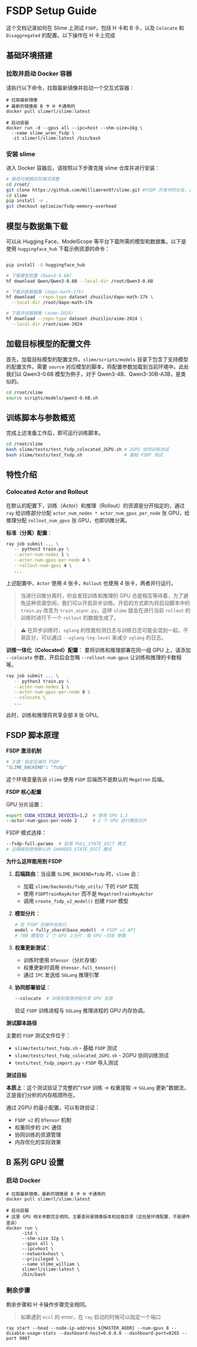# FSDP Setup Guide

这个文档记录如何在 Slime 上测试 `FSDP`，包括 H 卡和 B 卡，以及 `Colocate` 和 `Disaggregated` 的配置。以下操作在 H 卡上完成


## 基础环境搭建

### 拉取并启动 Docker 容器

请执行以下命令，拉取最新镜像并启动一个交互式容器：

```shell
# 拉取最新镜像
# 最新的镜像是 B 卡 H 卡通用的
docker pull slimerl/slime:latest

# 启动容器
docker run -d --gpus all --ipc=host --shm-size=16g \
  --name slime_wren_fsdp \
  -it slimerl/slime:latest /bin/bash
```

### 安装 slime

进入 Docker 容器后，请按照以下步骤克隆 slime 仓库并进行安装：

```bash
# 路径可根据实际情况调整
cd /root/
git clone https://github.com/Williamren97/slime.git #FSDP 开发中的分支，之后会 merge 到 slime main
cd slime
pip install -e .
git checkout optimize/fsdp-memory-overhead 
```

## 模型与数据集下载

可以从 Hugging Face、ModelScope 等平台下载所需的模型和数据集。以下是使用 `huggingface_hub` 下载示例资源的命令：

```bash

pip install -U huggingface_hub

# 下载模型权重 (Qwen3-0.6B)
hf download Qwen/Qwen3-0.6B --local-dir /root/Qwen3-0.6B

# 下载训练数据集 (dapo-math-17k)
hf download --repo-type dataset zhuzilin/dapo-math-17k \
  --local-dir /root/dapo-math-17k

# 下载评估数据集 (aime-2024)
hf download --repo-type dataset zhuzilin/aime-2024 \
  --local-dir /root/aime-2024
```

## 加载目标模型的配置文件



首先，加载目标模型的配置文件。`slime/scripts/models` 目录下包含了支持模型的配置文件。需要 `source` 对应模型的脚本，将配置参数加载到当前环境中。此处我们以 Qwen3-0.6B 模型为例子，对于 Qwen3-4B、Qwen3-30B-A3B，是类似的。

```bash
cd /root/slime
source scripts/models/qwen3-0.6B.sh 
```

## 训练脚本与参数概览

完成上述准备工作后，即可运行训练脚本。

```bash
cd /root/slime
bash slime/tests/test_fsdp_colocated_2GPU.sh # 2GPU 协同训练测试
bash slime/tests/test_fsdp.sh                # 基础 FSDP 测试
```



## 特性介绍

### Colocated Actor and Rollout

在默认的配置下，训练（Actor）和推理（Rollout）的资源是分开指定的，通过 `ray` 给训练部分分配 `actor_num_nodes * actor_num_gpus_per_node` 张 GPU，给推理分配 `rollout_num_gpus` 张 GPU，也即训推分离。

**标准（分离）配置**：
```bash
ray job submit ... \
   -- python3 train.py \
   --actor-num-nodes 1 \
   --actor-num-gpus-per-node 4 \
   --rollout-num-gpus 4 \
   ...
```
上述配置中，`Actor` 使用 4 张卡，`Rollout` 也使用 4 张卡，两者并行运行。


> 当进行训推分离时，你会发现训练和推理的 GPU 总是相互等待着，为了避免这种资源空闲，我们可以开启异步训练。开启的方式即为将启动脚本中的 `train.py` 改变为 `train_async.py`。这样 `slime` 就会在进行当前 `rollout` 的训练时进行下一个 `rollout` 的数据生成了。

> ⚠️ 在异步训练时，`sglang` 的性能检测日志与训练日志可能会混到一起，不易区分，可以通过 `--sglang-log-level` 来减少 `sglang` 的日志。



**训推一体化（Colocated）配置**：
要将训练和推理部署在同一组 GPU 上，请添加 `--colocate` 参数，开启后会忽略 `--rollout-num-gpus` 让训练和推理的卡数相等。


```bash
ray job submit ... \
   -- python3 train.py \
   --actor-num-nodes 1 \
   --actor-num-gpus-per-node 8 \
   --colocate \
   ...
```
此时，训练和推理将共享全部 8 张 GPU。

## FSDP 脚本原理

**FSDP 激活机制**

```bash
# 关键：指定后端为 FSDP
"SLIME_BACKEND": "fsdp"
```

这个环境变量告诉 `slime` 使用 `FSDP` 后端而不是默认的 `Megatron` 后端。

**FSDP 核心配置**

GPU 分片设置：
```bash
export CUDA_VISIBLE_DEVICES=1,2  # 使用 GPU 1,2
--actor-num-gpus-per-node 2      # 2 个 GPU 进行模型分片
```

FSDP 模式选择：
```bash
--fsdp-full-params  # 启用 FULL_STATE_DICT 模式
# 注释掉则使用默认的 SHARDED_STATE_DICT 模式
```

**为什么这样能用到 FSDP**

1. **后端路由**：当设置 `SLIME_BACKEND=fsdp` 时，`slime` 会：
   - 加载 `slime/backends/fsdp_utils/` 下的 `FSDP` 实现
   - 使用 `FSDPTrainRayActor` 而不是 `MegatronTrainRayActor`
   - 调用 `create_fsdp_v2_model()` 创建 `FSDP` 模型

2. **模型分片**：
   ```python
   # 在 FSDP 后端中会执行
   model = fully_shard(base_model)  # FSDP v2 API
   # 70B 模型在 2 个 GPU 上分片：每 GPU ~35B 参数
   ```

3. **权重更新测试**：
   - 训练时使用 `DTensor`（分片存储）
   - 权重更新时调用 `dtensor.full_tensor()` 
   - 通过 `IPC` 发送给 `SGLang` 推理引擎

4. **协同部署验证**：
   ```bash
   --colocate  # 训练和推理进程共享 GPU 资源
   ```
   验证 `FSDP` 训练进程与 `SGLang` 推理进程的 GPU 内存协调。

**测试脚本路径**

主要的 `FSDP` 测试文件位于：
- `slime/tests/test_fsdp.sh` - 基础 `FSDP` 测试
- `slime/tests/test_fsdp_colocated_2GPU.sh` - 2GPU 协同训练测试
- `tests/test_fsdp_import.py` - `FSDP` 导入测试

**测试目标**

**本质上**：这个测试验证了完整的"`FSDP` 训练 → 权重提取 → `SGLang` 更新"数据流，正是我们分析的内存瓶颈所在。

通过 2GPU 的最小配置，可以有效验证：
- `FSDP v2` 的 `DTensor` 机制
- 权重同步的 `IPC` 通信
- 协同训练的资源管理
- 内存优化的实际效果


## B 系列 GPU 设置

### 启动 Docker
```shell
# 拉取最新镜像，最新的镜像是 B 卡 H 卡通用的
docker pull slimerl/slime:latest

# 启动容器
# 这里 GPU 相关参数完全相同，主要差异是镜像版本和挂载目录（这些是环境配置，不是硬件差异）
docker run \
      -itd \
      --shm-size 32g \
      --gpus all \
      --ipc=host \
      --network=host \
      --privileged \
      --name slime_william \
      slimerl/slime:latest \
      /bin/bash
```

### 剩余步骤
剩余步骤和 H 卡操作步骤完全相同。

> 如果遇到 `nccl` 的 error，在 `ray` 启动的时候可以指定一个端口
```shell
ray start --head --node-ip-address ${MASTER_ADDR} --num-gpus 8 --disable-usage-stats --dashboard-host=0.0.0.0 --dashboard-port=8265 --port 9987
```

